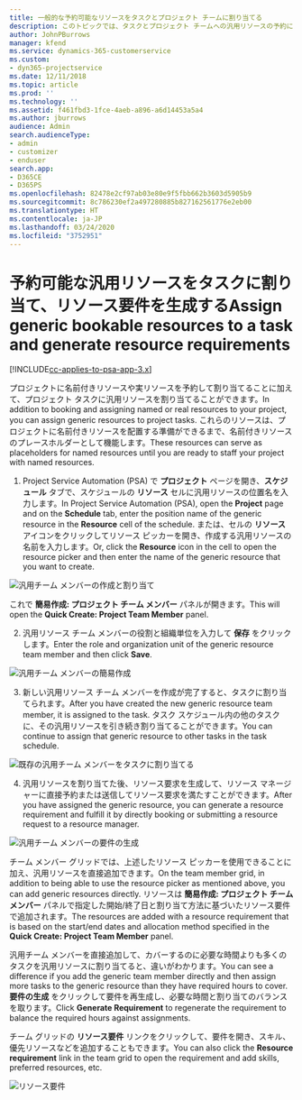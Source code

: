 ```yaml
---
title: 一般的な予約可能なリソースをタスクとプロジェクト チームに割り当てる
description: このトピックでは、タスクとプロジェクト チームへの汎用リソースの予約に関する情報を提供します。
author: JohnPBurrows
manager: kfend
ms.service: dynamics-365-customerservice
ms.custom:
- dyn365-projectservice
ms.date: 12/11/2018
ms.topic: article
ms.prod: ''
ms.technology: ''
ms.assetid: f461fbd3-1fce-4aeb-a896-a6d14453a5a4
ms.author: jburrows
audience: Admin
search.audienceType:
- admin
- customizer
- enduser
search.app:
- D365CE
- D365PS
ms.openlocfilehash: 82478e2cf97ab03e80e9f5fbb662b3603d5905b9
ms.sourcegitcommit: 8c786230ef2a497280885b827162561776e2eb00
ms.translationtype: HT
ms.contentlocale: ja-JP
ms.lasthandoff: 03/24/2020
ms.locfileid: "3752951"
---
```

# <a name="assign-generic-bookable-resources-to-a-task-and-generate-resource-requirements"></a><span data-ttu-id="4e6a1-103">予約可能な汎用リソースをタスクに割り当て、リソース要件を生成する</span><span class="sxs-lookup"><span data-stu-id="4e6a1-103">Assign generic bookable resources to a task and generate resource requirements</span></span> 

[!INCLUDE[cc-applies-to-psa-app-3.x](../includes/cc-applies-to-psa-app-3x.md)]

<span data-ttu-id="4e6a1-104">プロジェクトに名前付きリソースや実リソースを予約して割り当てることに加えて、プロジェクト タスクに汎用リソースを割り当てることができます。</span><span class="sxs-lookup"><span data-stu-id="4e6a1-104">In addition to booking and assigning named or real resources to your project, you can assign generic resources to project tasks.</span></span> <span data-ttu-id="4e6a1-105">これらのリソースは、プロジェクトに名前付きリソースを配置する準備ができるまで、名前付きリソースのプレースホルダーとして機能します。</span><span class="sxs-lookup"><span data-stu-id="4e6a1-105">These resources can serve as placeholders for named resources until you are ready to staff your project with named resources.</span></span> 

1. <span data-ttu-id="4e6a1-106">Project Service Automation (PSA) で **プロジェクト** ページを開き、**スケジュール** タブで、スケジュールの **リソース** セルに汎用リソースの位置名を入力します。</span><span class="sxs-lookup"><span data-stu-id="4e6a1-106">In Project Service Automation (PSA), open the **Project** page and on the **Schedule** tab, enter the position name of the generic resource in the **Resource** cell of the schedule.</span></span> <span data-ttu-id="4e6a1-107">または、セルの **リソース** アイコンをクリックしてリソース ピッカーを開き、作成する汎用リソースの名前を入力します。</span><span class="sxs-lookup"><span data-stu-id="4e6a1-107">Or, click the **Resource** icon in the cell to open the resource picker and then enter the name of the generic resource that you want to create.</span></span>

![汎用チーム メンバーの作成と割り当て](media/RM-how-to-9.png)

<span data-ttu-id="4e6a1-109">これで **簡易作成: プロジェクト チーム メンバー** パネルが開きます。</span><span class="sxs-lookup"><span data-stu-id="4e6a1-109">This will open the **Quick Create: Project Team Member** panel.</span></span> 

2. <span data-ttu-id="4e6a1-110">汎用リソース チーム メンバーの役割と組織単位を入力して **保存** をクリックします。</span><span class="sxs-lookup"><span data-stu-id="4e6a1-110">Enter the role and organization unit of the generic resource team member and then click **Save**.</span></span>

![汎用チーム メンバーの簡易作成](media/RM-how-to-10.png)

3. <span data-ttu-id="4e6a1-112">新しい汎用リソース チーム メンバーを作成が完了すると、タスクに割り当てられます。</span><span class="sxs-lookup"><span data-stu-id="4e6a1-112">After you have created the new generic resource team member, it is assigned to the task.</span></span> <span data-ttu-id="4e6a1-113">タスク スケジュール内の他のタスクに、その汎用リソースを引き続き割り当てることができます。</span><span class="sxs-lookup"><span data-stu-id="4e6a1-113">You can continue to assign that generic resource to other tasks in the task schedule.</span></span>

![既存の汎用チーム メンバーをタスクに割り当てる](media/RM-how-to-11.png)

4. <span data-ttu-id="4e6a1-115">汎用リソースを割り当てた後、リソース要求を生成して、リソース マネージャーに直接予約または送信してリソース要求を満たすことができます。</span><span class="sxs-lookup"><span data-stu-id="4e6a1-115">After you have assigned the generic resource, you can generate a resource requirement and fulfill it by directly booking or submitting a resource request to a resource manager.</span></span>

![汎用チーム メンバーの要件の生成](media/RM-how-to-12.png)

<span data-ttu-id="4e6a1-117">チーム メンバー グリッドでは、上述したリソース ピッカーを使用できることに加え、汎用リソースを直接追加できます。</span><span class="sxs-lookup"><span data-stu-id="4e6a1-117">On the team member grid, in addition to being able to use the resource picker as mentioned above, you can add generic resources directly.</span></span> <span data-ttu-id="4e6a1-118">リソースは **簡易作成: プロジェクト チーム メンバー** パネルで指定した開始/終了日と割り当て方法に基づいたリソース要件で追加されます。</span><span class="sxs-lookup"><span data-stu-id="4e6a1-118">The resources are added with a resource requirement that is based on the start/end dates and allocation method specified in the **Quick Create: Project Team Member** panel.</span></span>

<span data-ttu-id="4e6a1-119">汎用チーム メンバーを直接追加して、カバーするのに必要な時間よりも多くのタスクを汎用リソースに割り当てると、違いがわかります。</span><span class="sxs-lookup"><span data-stu-id="4e6a1-119">You can see a difference if you add the generic team member directly and then assign more tasks to the generic resource than they have required hours to cover.</span></span> <span data-ttu-id="4e6a1-120">**要件の生成** をクリックして要件を再生成し、必要な時間と割り当てのバランスを取ります。</span><span class="sxs-lookup"><span data-stu-id="4e6a1-120">Click **Generate Requirement** to regenerate the requirement to balance the required hours against assignments.</span></span>

<span data-ttu-id="4e6a1-121">チーム グリッドの **リソース要件** リンクをクリックして、要件を開き、スキル、優先リソースなどを追加することもできます。</span><span class="sxs-lookup"><span data-stu-id="4e6a1-121">You can also click the **Resource requirement** link in the team grid to open the requirement and add skills, preferred resources, etc.</span></span>

![リソース要件](media/RM-how-to-13.png)

